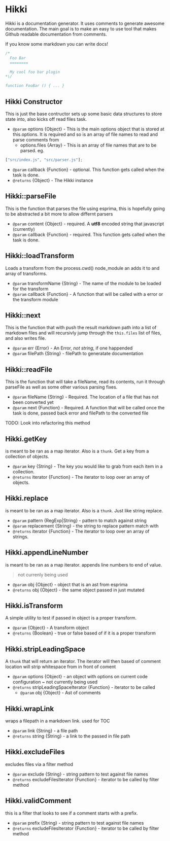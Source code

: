 # Hikki

Hikki is a documentation generator. It uses comments to generate awesome documentation. The main goal is to make an easy to use tool that makes Github readable documentation from comments.

If you know some markdown you can write docs!

```javascript
/*
  Foo Bar
  ========

  My cool foo bar plugin
*\/

function FooBar () { ... }
```

## Hikki Constructor

This is just the base contructor sets up some basic data structures to store state into, also kicks off read files task.

* `@param` options {Object} - This is the main options object that is stored at this.options. It is required and so is an array of file names to read and parse comments from
  * options.files {Array} - This is an array of file names that are to be parsed. eg.

```javascript
["src/index.js", "src/parser.js"];
```

* `@param` callback {Function} - optional. This function gets called when the task is done.
* `@returns` {Object} - The Hikki instance

## Hikki::parseFile

This is the function that parses the file using esprima, this is hopefully going to be abstracted a bit more to allow differnt parsers

* `@param` content {Object} - required. A **utf8** encoded string that javascript (currently)
* `@param` callback {Function} - required. This function gets called when the task is done.

## Hikki::loadTransform

Loads a transform from the process.cwd() node_module an adds it to and array of
transforms.

* `@param` transformName {String} - The name of the module to be loaded for the transform
* `@param` callback {Function} - A function that will be called with a error or the transform module

## Hikki::next

This is the function that with push the result markdown path into a list of markdown files and will recursivly jump through the `this.files` list of files, and also writes file.

* `@param` err {Error} - An Error, _not string_, if one happended
* `@param` filePath {String} - filePath to generatate documentation

## Hikki::readFile

This is the function that will take a fileName, read its contents, run it through parseFile as well as some other various parsing fixes.

* `@param` fileName {String} - Required. The location of a file that has not been converted yet
* `@param` next {Function} - Required. A function that will be called once the task is done, passed back error and filePath to the converted file

TODO: Look into refactoring this method

## Hikki.getKey

is meant to be ran as a map iterator. Also is a `thunk`. Get a key from a collection of objects.

* `@param` key {String} - The key you would like to grab from each item in a collection.
* `@returns` iterator {Function} - The iterator to loop over an array of objects.

## Hikki.replace

is meant to be ran as a map iterator. Also is a `thunk`. Just like string replace.

* `@param` pattern {RegExp|String} - pattern to match against string
* `@param` replacement {String} - the string to replace pattern match with
* `@returns` iterator {Function} - The iterator to loop over an array of strings.

## Hikki.appendLineNumber

is meant to be ran as a map iterator. appends line numbers to end of value.

> not currenly being used

* `@param` obj {Object} - object that is an ast from esprima
* `@returns` obj {Object} - the same object passed in just mutated

## Hikki.isTransform

A simple utility to test if passed in object is a proper transform.

* `@param` {Object} - A transform object
* `@returns` {Boolean} - true or false based of if it is a proper transform

## Hikki.stripLeadingSpace

A `thunk` that will return an iterator. The iterator will then based of comment location will strip whitespace from in front of coment

* `@param` options {Object} - an object with options on current code configuration ~ not currently being used
* `@returns` stripLeadingSpaceIterator {Function} - iterator to be called
  * `@param` obj {Object} - Ast of comments

## Hikki.wrapLink

wraps a filepath in a markdown link. used for TOC

* `@param` link {String} - a file path
* `@returns` string {String} - a link to the passed in file path

## Hikki.excludeFiles

excludes files via a filter method

* `@param` exclude {String} - string pattern to test against file names
* `@returns` excludeFilesIterator {Function} - iterator to be called by filter method

## Hikki.validComment

this is a filter that looks to see if a comment starts with a prefix.

* `@param` prefix {String} - string pattern to test against file names
* `@returns` excludeFilesIterator {Function} - iterator to be called by filter method
